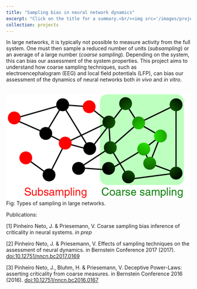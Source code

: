 ```yaml
---
title: "Sampling bias in neural network dynamics"
excerpt: "Click on the title for a summary.<br/><img src='/images/projects-sampling.png'>"
collection: projects
---
```


In large networks, it is typically not possible to measure activity from the full system. One must then sample a reduced number of units (*subsampling*) or an average of a large number (*coarse sampling*). Depending on the system, this can bias our assessment of the system properties. This project aims to understand how coarse sampling techniques, such as electroencephalogram (EEG) and local field potentials (LFP), can bias our assessment of the dynamics of neural networks both *in vivo* and *in vitro*.

<br/><img src='/images/projects-sampling.png'><br>
Fig: Types of sampling in large networks.

Publications:

[1] Pinheiro Neto, J. & Priesemann, V. Coarse sampling bias inference of criticality in neural systems. *in prep*

[2] Pinheiro Neto, J. & Priesemann, V. Effects of sampling techniques on the assessment of neural dynamics. in Bernstein Conference 2017 (2017). [doi:10.12751/nncn.bc2017.0169](https://abstracts.g-node.org/abstracts/57676309-b674-42a6-9372-49926d2e3706)

[3] Pinheiro Neto, J., Bluhm, H. & Priesemann, V. Deceptive Power-Laws: asserting criticality from coarse measures. in Bernstein Conference 2016 (2016). [doi:10.12751/nncn.bc2016.0167](https://abstracts.g-node.org/abstracts/87f51f85-8fba-46c8-8868-0e6647a6111a)
